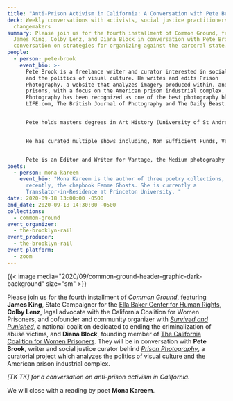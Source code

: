 ```yaml
---
title: "Anti-Prison Activism in California: A Conversation with Pete Brook"
deck: Weekly conversations with activists, social justice practitioners, and
  changemakers
summary: Please join us for the fourth installment of Common Ground, featuring
  James King, Colby Lenz, and Diana Block in conversation with Pete Brook for a
  conversation on strategies for organizing against the carceral state.
people:
  - person: pete-brook
    event_bio: >-
      Pete Brook is a freelance writer and curator interested in social justice
      and the politics of visual culture. He writes and edits Prison
      Photography, a website that analyzes imagery produced within, and about,
      prisons, with a focus on the American prison industrial complex. Prison
      Photography has been recognized as one of the best photography blogs by
      LIFE.com, The British Journal of Photography and The Daily Beast.


      Pete holds masters degrees in Art History (University of St Andrews) and Art Gallery and Museum Studies (University of Manchester). Among his artistic and activist pursuits, Pete has lectured internationally on the topic of photography, taught art in prisons, volunteered with Books To Prisoners and served as a board member with University Beyond Bars, a prison college education non-profit. His work has been featured by The New York Times, The British Journal of Photography, Kickstarter, Featureshoot, Seattle Weekly and Dvafoto.


      He has curated multiple shows including, Non Sufficient Funds, Vermillion Gallery, Seattle, WA (Apr 2010); Cruel and Unusual, Noorderlicht Gallery, Holland (Feb-Apr 2012) which later traveled to Amsterdam, New York, Sydney and Ireland; The Depository Of Unwanted Photographs, Photoville, New York (Sept. 2013); Seen But Not Heard, Kulturni Centar Belgrada, Belgrade, Serbia (Dec, 2013); and Status Update, Catchlight/SOMArts (Nov, 2015).


      Pete is an Editor and Writer for Vantage, the Medium photography blog. Pete lives in San Francisco, CA.
poets:
  - person: mona-kareem
    event_bio: "Mona Kareem is the author of three poetry collections, and most
      recently, the chapbook Femme Ghosts. She is currently a
      Translator-in-Residence at Princeton University. "
date: 2020-09-18 13:00:00 -0500
end_date: 2020-09-18 14:30:00 -0500
collections:
  - common-ground
event_organizer:
  - the-brooklyn-rail
event_producer:
  - the-brooklyn-rail
event_platform:
  - zoom
---
```

{{< image media="2020/09/common-ground-header-graphic-dark-background" size="sm" >}}

Please join us for the fourth installment of *Common Ground*, featuring **James King**, State Campaigner for the [Ella Baker Center for Human Rights](https://ellabakercenter.org/), **Colby Lenz**, legal advocate with the California Coalition for Women Prisoners, and cofounder and community organizer with *[Survived and Punished](https://survivedandpunished.org/)*, a national coalition dedicated to ending the criminalization of abuse victims, and **Diana Block**, founding member of [The California Coalition for Women Prisoners](https://womenprisoners.org/). They will be in conversation with **Pete Brook**, writer and social justice curator behind *[Prison Photography](https://prisonphotography.org/)*, a curatorial project which analyzes the politics of visual culture and the American prison industrial complex. 

*\[TK TK] for a conversation on anti-prison activism in California.* 

We will close with a reading by poet **Mona Kareem**.
